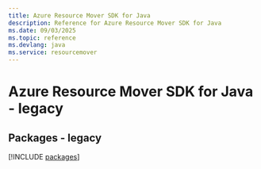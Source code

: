 ```yaml
---
title: Azure Resource Mover SDK for Java
description: Reference for Azure Resource Mover SDK for Java
ms.date: 09/03/2025
ms.topic: reference
ms.devlang: java
ms.service: resourcemover
---
```

# Azure Resource Mover SDK for Java - legacy
## Packages - legacy
[!INCLUDE [packages](resource-mover-index.md)]